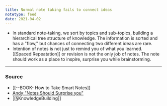 ```yaml
---
title: Normal note taking fails to connect ideas
notetype: feed
date: 2021-04-02
---
```


- In standard note-taking, we sort by topics and sub-topics, building a hierarchical tree structure of knowledge. The information is sorted and has a "flow," but chances of connecting two different ideas are rare. 
- Intention of notes is not just to remind you of what you learned. [[Spaced Repeatation]] or revision is not the only job of notes. The note should work as a place to inspire, surprise you while brainstorming. 

---

### Source
- [[--BOOK- How to Take Smart Notes]]
- [Andy "Notes Should Surprise you"](https://notes.andymatuschak.org/Notes_should_surprise_you)
- [[§KnowledgeBuilding]]